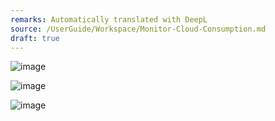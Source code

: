 ```yaml
---
remarks: Automatically translated with DeepL
source: /UserGuide/Workspace/Monitor-Cloud-Consumption.md
draft: true
---
```


![image](https://user-images.githubusercontent.com/43834308/221987117-9858590a-6869-4e91-be06-a28473163435.png)


![image](https://user-images.githubusercontent.com/43834308/221987180-150af32c-f918-40bb-ade7-2b4be27752d1.png)


![image](https://user-images.githubusercontent.com/43834308/221987234-f3275f4e-6d24-4d58-9b4b-0321781d0ed8.png)
